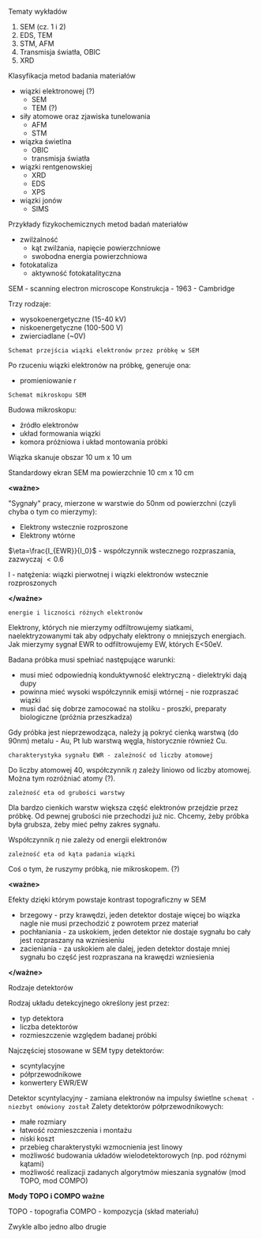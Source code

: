 Tematy wykładów

1. SEM (cz. 1 i 2)
2. EDS, TEM
3. STM, AFM
4. Transmisja światła, OBIC
5. XRD

Klasyfikacja metod badania materiałów

- wiązki elektronowej (?)
	- SEM
	- TEM (?)
- siły atomowe oraz zjawiska tunelowania
	- AFM
	- STM
- wiązka świetlna
	- OBIC
	- transmisja światła
- wiązki rentgenowskiej
	- XRD
	- EDS
	- XPS
- wiązki jonów
	- SIMS

Przykłady fizykochemicznych metod badań materiałów

- zwilżalność
	- kąt zwilżania, napięcie powierzchniowe
	- swobodna energia powierzchniowa
- fotokataliza
	- aktywność fotokatalityczna

SEM - scanning electron microscope
Konstrukcja - 1963 - Cambridge

Trzy rodzaje:

- wysokoenergetyczne (15-40 kV)
- niskoenergetyczne (100-500 V)
- zwierciadlane (~0V)

`Schemat przejścia wiązki elektronów przez próbkę w SEM`

Po rzuceniu wiązki elektronów na próbkę, generuje ona:

- promieniowanie r

`Schemat mikroskopu SEM`

Budowa mikroskopu:

- źródło elektronów
- układ formowania wiązki
- komora próżniowa i układ montowania próbki

Wiązka skanuje obszar 10 um x 10 um

Standardowy ekran SEM ma powierzchnie 10 cm x 10 cm

**<ważne>**

"Sygnały" pracy, mierzone w warstwie do 50nm od powierzchni (czyli chyba o tym co mierzymy):

- Elektrony wstecznie rozproszone 
- Elektrony wtórne

$\eta=\frac{I_{EWR}}{I_0}$ - współczynnik wstecznego rozpraszania, zazwyczaj $<0.6$

I - natężenia: wiązki pierwotnej i wiązki elektronów wstecznie rozproszonych

**</ważne>**

`energie i liczności różnych elektronów`

Elektrony, których nie mierzymy odfiltrowujemy siatkami, naelektryzowanymi tak aby odpychały elektrony o mniejszych energiach. Jak mierzymy sygnał EWR to odfiltrowujemy EW, których E<50eV.

Badana próbka musi spełniać następujące warunki:

- musi mieć odpowiednią konduktywność elektryczną - dielektryki dają dupy
- powinna mieć wysoki współczynnik emisji wtórnej - nie rozpraszać wiązki
- musi dać się dobrze zamocować na stoliku - proszki, preparaty biologiczne (próżnia przeszkadza)

Gdy próbka jest nieprzewodząca, należy ją pokryć cienką warstwą (do 90nm) metalu - Au, Pt lub warstwą węgla, historycznie również Cu.

`charakterystyka sygnału EWR - zależność od liczby atomowej` 

Do liczby atomowej 40, współczynnik $\eta$ zależy liniowo od liczby atomowej. Można tym rozróżniać atomy (?).

`zależność eta od grubości warstwy`

Dla bardzo cienkich warstw większa część elektronów przejdzie przez próbkę. Od pewnej grubości nie przechodzi już nic. Chcemy, żeby próbka była grubsza, żeby mieć pełny zakres sygnału.

Współczynnik $\eta$ nie zależy od energii elektronów

`zależność eta od kąta padania wiązki`

Coś o tym, że ruszymy próbką, nie mikroskopem. (?)

**<ważne>**

Efekty dzięki którym powstaje kontrast topograficzny w SEM

- brzegowy - przy krawędzi, jeden detektor dostaje więcej bo wiązka nagle nie musi przechodzić z powrotem przez materiał 
- pochłaniania - za uskokiem, jeden detektor nie dostaje sygnału bo cały jest rozpraszany na wzniesieniu
- zacieniania - za uskokiem ale dalej, jeden detektor dostaje mniej sygnału bo część jest rozpraszana na krawędzi wzniesienia

**</ważne>**

Rodzaje detektorów

Rodzaj układu detekcyjnego określony jest przez:

- typ detektora
- liczba detektorów
- rozmieszczenie względem badanej próbki

Najczęściej stosowane w SEM typy detektorów:

- scyntylacyjne
- półprzewodnikowe
- konwertery EWR/EW

Detektor scyntylacyjny - zamiana elektronów na impulsy świetlne `schemat - niezbyt omówiony został`
Zalety detektorów półprzewodnikowych:

- małe rozmiary
- łatwość rozmieszczenia i montażu
- niski koszt
- przebieg charakterystyki wzmocnienia jest linowy
- możliwość budowania układów wielodetektorowych (np. pod różnymi kątami)
- możliwość realizacji zadanych algorytmów mieszania sygnałów (mod TOPO, mod COMPO)

**Mody TOPO i COMPO ważne**

TOPO - topografia
COMPO - kompozycja (skład materiału)

Zwykle albo jedno albo drugie

